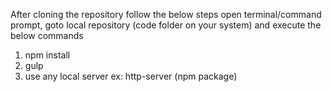 After cloning the repository follow the below steps
open terminal/command prompt, goto local repository (code folder on your system) and execute the below commands
1. npm install
2. gulp
3. use any local server ex: http-server (npm package)
